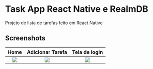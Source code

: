 
# Task App React Native e RealmDB

Projeto de lista de tarefas feito em React Native



## Screenshots

Home                       |  Adicionar Tarefa         | Tela de login             
:-------------------------:|:-------------------------:|:-------------------------:
![](https://firebasestorage.googleapis.com/v0/b/portfolio-308a8.appspot.com/o/Screenshot_1666672432.png?alt=media&token=39be4df9-fdac-4882-86bd-d031295de5d5)  |  ![](https://firebasestorage.googleapis.com/v0/b/portfolio-308a8.appspot.com/o/Screenshot_1666672438.png?alt=media&token=7d9fba64-ec4f-42b8-aec8-e58908a002e4)   |   ![](https://firebasestorage.googleapis.com/v0/b/portfolio-308a8.appspot.com/o/Screenshot_1666675218.png?alt=media&token=504d65de-00e6-4071-a2c0-361aa81ba2c8)
